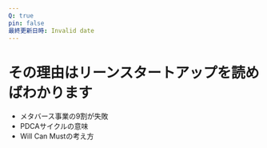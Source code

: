 ```yaml
---
Q: true
pin: false
最終更新日時: Invalid date
---
```

# その理由はリーンスタートアップを読めばわかります

- メタバース事業の9割が失敗
- PDCAサイクルの意味
- Will Can Mustの考え方